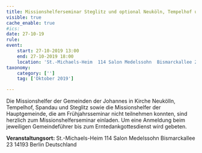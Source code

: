 ```yaml
---
title: Missionshelferseminar Steglitz und optional Neuköln, Tempelhof und Spandau
visible: true
cache_enable: true
#ics: 
date: 27-10-19
rule: 
event:
	start: 27-10-2019 13:00
	end: 27-10-2019 18:00
	location: 'St.-Michaels-Heim  114 Salon Medelssohn  Bismarckallee 23 14193‎ Berlin Deutschland'
taxonomy:
	category: ['']
	tag: ['Oktober 2019']

---
```

Die Missionshelfer der Gemeinden der  Johannes in Kirche Neukölln, Tempelhof, Spandau und Steglitz sowie die Missionshelfer der Hauptgemeinde, die am Frühjahrsseminar nicht teilnehmen konnten, sind herzlich zum Missionshelferseminar einladen. Um eine Anmeldung beim jeweiligen Gemeindeführer bis zum Erntedankgottesdienst wird gebeten.


**Veranstaltungsort:** St.-Michaels-Heim 
114 Salon Medelssohn 
Bismarckallee 23
14193‎ Berlin
Deutschland

